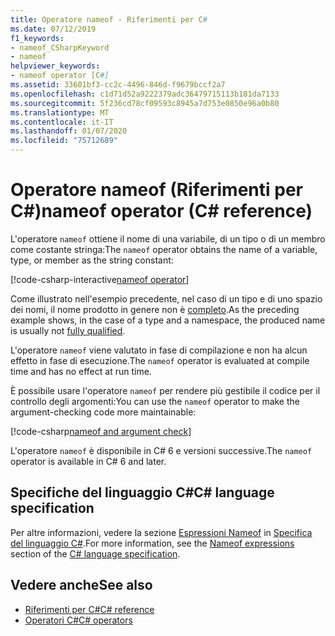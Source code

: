 ```yaml
---
title: Operatore nameof - Riferimenti per C#
ms.date: 07/12/2019
f1_keywords:
- nameof_CSharpKeyword
- nameof
helpviewer_keywords:
- nameof operator [C#]
ms.assetid: 33601bf3-cc2c-4496-846d-f9679bccf2a7
ms.openlocfilehash: c1d71d52a9222379adc36479715113b181da7133
ms.sourcegitcommit: 5f236cd78cf09593c8945a7d753e0850e96a0b80
ms.translationtype: MT
ms.contentlocale: it-IT
ms.lasthandoff: 01/07/2020
ms.locfileid: "75712689"
---
```

# <a name="nameof-operator-c-reference"></a><span data-ttu-id="7ef45-102">Operatore nameof (Riferimenti per C#)</span><span class="sxs-lookup"><span data-stu-id="7ef45-102">nameof operator (C# reference)</span></span>

<span data-ttu-id="7ef45-103">L'operatore `nameof` ottiene il nome di una variabile, di un tipo o di un membro come costante stringa:</span><span class="sxs-lookup"><span data-stu-id="7ef45-103">The `nameof` operator obtains the name of a variable, type, or member as the string constant:</span></span>

[!code-csharp-interactive[nameof operator](~/samples/csharp/language-reference/operators/NameOfOperator.cs#Examples)]

<span data-ttu-id="7ef45-104">Come illustrato nell'esempio precedente, nel caso di un tipo e di uno spazio dei nomi, il nome prodotto in genere non è [completo](~/_csharplang/spec/basic-concepts.md#fully-qualified-names).</span><span class="sxs-lookup"><span data-stu-id="7ef45-104">As the preceding example shows, in the case of a type and a namespace, the produced name is usually not [fully qualified](~/_csharplang/spec/basic-concepts.md#fully-qualified-names).</span></span>

<span data-ttu-id="7ef45-105">L'operatore `nameof` viene valutato in fase di compilazione e non ha alcun effetto in fase di esecuzione.</span><span class="sxs-lookup"><span data-stu-id="7ef45-105">The `nameof` operator is evaluated at compile time and has no effect at run time.</span></span>

<span data-ttu-id="7ef45-106">È possibile usare l'operatore `nameof` per rendere più gestibile il codice per il controllo degli argomenti:</span><span class="sxs-lookup"><span data-stu-id="7ef45-106">You can use the `nameof` operator to make the argument-checking code more maintainable:</span></span>

[!code-csharp[nameof and argument check](~/samples/csharp/language-reference/operators/NameOfOperator.cs#ExceptionMessage)]

<span data-ttu-id="7ef45-107">L'operatore `nameof` è disponibile in C# 6 e versioni successive.</span><span class="sxs-lookup"><span data-stu-id="7ef45-107">The `nameof` operator is available in C# 6 and later.</span></span>

## <a name="c-language-specification"></a><span data-ttu-id="7ef45-108">Specifiche del linguaggio C#</span><span class="sxs-lookup"><span data-stu-id="7ef45-108">C# language specification</span></span>

<span data-ttu-id="7ef45-109">Per altre informazioni, vedere la sezione [Espressioni Nameof](~/_csharplang/spec/expressions.md#nameof-expressions) in [Specifica del linguaggio C#](~/_csharplang/spec/introduction.md).</span><span class="sxs-lookup"><span data-stu-id="7ef45-109">For more information, see the [Nameof expressions](~/_csharplang/spec/expressions.md#nameof-expressions) section of the [C# language specification](~/_csharplang/spec/introduction.md).</span></span>

## <a name="see-also"></a><span data-ttu-id="7ef45-110">Vedere anche</span><span class="sxs-lookup"><span data-stu-id="7ef45-110">See also</span></span>

- [<span data-ttu-id="7ef45-111">Riferimenti per C#</span><span class="sxs-lookup"><span data-stu-id="7ef45-111">C# reference</span></span>](../index.md)
- [<span data-ttu-id="7ef45-112">Operatori C#</span><span class="sxs-lookup"><span data-stu-id="7ef45-112">C# operators</span></span>](index.md)
